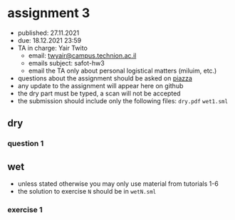 # assignment 3

* published: 27.11.2021
* due: 18.12.2021 23:59
* TA in charge: Yair Twito
  * email: twyair@campus.technion.ac.il
  * emails subject: safot-hw3
  * email the TA only about personal logistical matters (miluim, etc.)
* questions about the assignment should be asked on [piazza](https://piazza.com/technion.ac.il/winter2022/236319)
* any update to the assignment will appear here on github
* the dry part must be typed, a scan will not be accepted
* the submission should include only the following files: `dry.pdf` `wet1.sml`

## dry

### question 1

## wet

* unless stated otherwise you may only use material from tutorials 1-6
* the solution to exercise `N` should be in `wetN.sml`

### exercise 1
